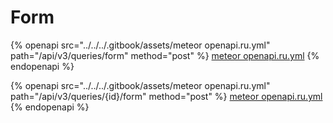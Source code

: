 # Form

{% openapi src="../../../.gitbook/assets/meteor openapi.ru.yml" path="/api/v3/queries/form" method="post" %}
[meteor openapi.ru.yml](<../../../.gitbook/assets/meteor openapi.ru.yml>)
{% endopenapi %}

{% openapi src="../../../.gitbook/assets/meteor openapi.ru.yml" path="/api/v3/queries/{id}/form" method="post" %}
[meteor openapi.ru.yml](<../../../.gitbook/assets/meteor openapi.ru.yml>)
{% endopenapi %}
